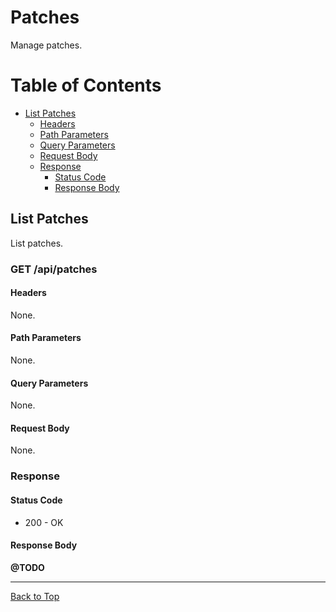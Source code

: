 <!-- omit in toc -->
# Patches

Manage patches.

<!-- omit in toc -->
# Table of Contents

- [List Patches](#list-patches)
    - [Headers](#headers)
    - [Path Parameters](#path-parameters)
    - [Query Parameters](#query-parameters)
    - [Request Body](#request-body)
  - [Response](#response)
    - [Status Code](#status-code)
    - [Response Body](#response-body)

## List Patches

List patches.

<!-- omit in toc -->
### GET /api/patches

#### Headers

None.

#### Path Parameters

None.

#### Query Parameters

None.

#### Request Body

None.

### Response

#### Status Code

- 200 - OK

#### Response Body

**@TODO**

---

[Back to Top](#patches)
